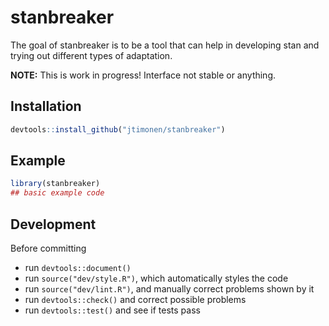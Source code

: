 
# stanbreaker

<!-- badges: start -->
<!-- badges: end -->

The goal of stanbreaker is to be a tool that can help in developing stan and
trying out different types of adaptation.

**NOTE:** This is work in progress! Interface not stable or anything.

## Installation

``` r
devtools::install_github("jtimonen/stanbreaker")
```

## Example

``` r
library(stanbreaker)
## basic example code
```


## Development

Before committing
* run `devtools::document()`
* run `source("dev/style.R")`, which automatically styles the code
* run `source("dev/lint.R")`, and manually correct problems shown by it
* run `devtools::check()` and correct possible problems
* run `devtools::test()` and see if tests pass
